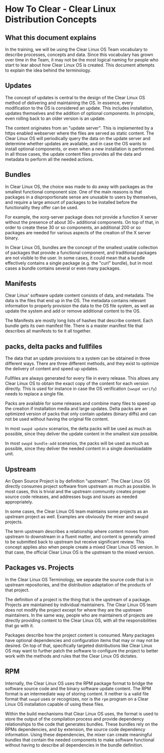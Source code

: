 
How To Clear - Clear Linux Distribution Concepts
================================================

## What this document explains

In the training, we will be using the Clear Linux OS Team vocabulary
to describe processes, concepts and data. Since this vocabulary has
grown over time in the Team, it may not be the most logical naming for
people who start to lear about how Clear Linux OS is created. This
document attempts to explain the idea behind the terminology.


## Updates

The concept of updates is central to the design of the Clear Linux
OS method of delivering and maintaining the OS. In essence, every
modification to the OS is considered an update. This includes
installation, updates themselves and the addition of optional
components. In principle, even rolling back to an older version is
an update.

The content originates from an "update server". This is implamented by
a https enabled webserver where the files are served as static content.
The Clear Linux OS will periodically query the data on the update
server and determine whether updates are available, and in case the OS
wants to install optional components, or even when a new installation
is performed. In all those cases, the update content files provides
all the data and metadata to perform all the needed actions.


## Bundles

In Clear Linux OS, the choice was made to do away with packages as the 
smallest functional component size. One of the main reasons is that 
packages in a disproportionate sense are unusable to users by 
themselves, and require a large amount of packages to be installed 
before the functionality they offer can be used.

For example, the xorg-server package does not provide a function X 
server without the presence of about 30+ additional components. On top 
of that, in order to create these 30 or so components, an additional 
200 or so packages are needed for various aspects of the creation of 
the X server binary.

In Clear Linux OS, bundles are the concept of the smallest usable 
collection of packages that provide a functional component, and 
traditional packages are not visible to the user. In some cases, it 
could mean that a bundle effectively contains a single package (e.g. 
the "curl" bundle), but in most cases a bundle contains several or even
many packages.


## Manifests

Clear Linux' software update content consists of data, and metadata. 
The data is the files that end up in the OS. The metadata contains 
relevant information to properly provision the data to the OS file 
system, as well as update the system and add or remove additional 
content to the OS.

The Manifests are mostly long lists of hashes that describe content. 
Each bundle gets its own manifest file. There is a master manifest file 
that describes all manifests to tie it all together.


## packs, delta packs and fullfiles

The data that an update provisions to a system can be obtained in three 
different ways. There are three different methods, and they exist to 
optimize the delivery of content and speed up updates.

Fullfiles are always generated for every file in every release. This 
allows any Clear Linux OS to obtain the exact copy of the content for 
each version directly. This is used for instance in case the OS 
verification (`swupd verify`) needs to replace a single file.

Packs are available for some releases and combine many files to speed 
up the creation if installation media and large updates. Delta packs 
are an optimized version of packs that only contain updates (binary 
diffs) and can not be used without having the original file content.

In most `swupd update` scenarios, the delta packs will be used as much 
as possible, since they deliver the update content in the smallest size 
possible.

In most `swupd bundle-add` scenarios, the packs will be used as much as 
possible, since they deliver the needed content in a single 
downloadable unit.


## Upstream

An Open Source Project is by definition "upstream". The Clear Linux OS 
directly consumes project software from upstream as much as possible. 
In most cases, this is trivial and the upstream community creates 
proper source code releases, and addresses bugs and issues as needed 
appropriately.

In some cases, the Clear Linux OS team maintains some projects as an 
upstream project as well. Examples are obviously the mixer and swupd 
projects.

The term upstream describes a relationship where content moves from 
upstream to downstream in a fluent matter, and content is generally 
aimed to be submitted back to upstream but receive significant review. 
This concept applies also when people create a mixed Clear Linux OS 
version. In that case, the official Clear Linux OS is the upstream to 
the mixed version.


## Packages vs. Projects

In the Clear Linux OS Terminology, we separate the source code that is
in upstream repositories, and the distribution adaptation of the 
products of that project.

The definition of a project is the thing that is the upstream of a 
package. Projects are maintained by individual maintainers. The Clear 
Linux OS team does not modify the project except for where they are the
upstream maintainers. In the same way, people who are maintainers of 
projects are directly providing content to the Clear Linux OS, with all
the responsibilities that go with it.

Packages describe how the project content is consumed. Many packages 
have optional dependencies and configuration items that may or may not 
be desired. On top of that, specifically targeted distributions like 
Clear Linux OS may want to further patch the software to configure the 
project to better work with the methods and rules that the Clear Linux 
OS dictates.


## RPM

Internally, the Clear Linux OS uses the RPM package format to bridge 
the software source code and the binary software update content. The 
RPM format is an intermediate way of storing content. It neither is a
valid file format that `swupd` uses or recognizes, nor is the `rpm`
program on a Clear Linux OS installation capable of using these files.

Within the build mechanisms that Clear Linux OS uses, the format is 
used to store the output of the compilation process and provide 
dependency relationships to the code that generates bundles. These 
bundles rely on the RPMs dependencies, and by extension, the source
code dependency information. Using these dependencies, the mixer can
create meaningful bundles that contain the needed components to make
software functional without having to describe all dependencies in
the bundle definition.

